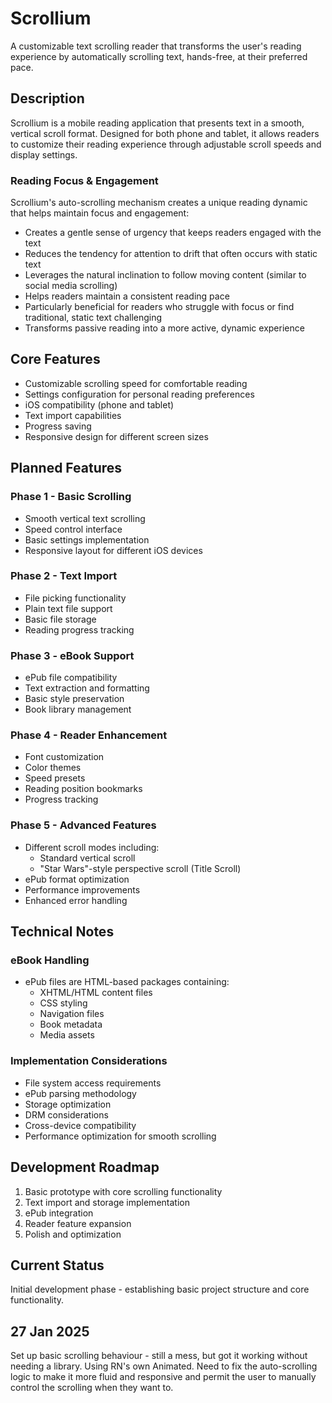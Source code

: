 # Scrollium

A customizable text scrolling reader that transforms the user's reading experience by automatically scrolling text, hands-free, at their preferred pace.

## Description

Scrollium is a mobile reading application that presents text in a smooth, vertical scroll format. Designed for both phone and tablet, it allows readers to customize their reading experience through adjustable scroll speeds and display settings.

### Reading Focus & Engagement

Scrollium's auto-scrolling mechanism creates a unique reading dynamic that helps maintain focus and engagement:

- Creates a gentle sense of urgency that keeps readers engaged with the text
- Reduces the tendency for attention to drift that often occurs with static text
- Leverages the natural inclination to follow moving content (similar to social media scrolling)
- Helps readers maintain a consistent reading pace
- Particularly beneficial for readers who struggle with focus or find traditional, static text challenging
- Transforms passive reading into a more active, dynamic experience

## Core Features

- Customizable scrolling speed for comfortable reading
- Settings configuration for personal reading preferences
- iOS compatibility (phone and tablet)
- Text import capabilities
- Progress saving
- Responsive design for different screen sizes

## Planned Features

### Phase 1 - Basic Scrolling

- Smooth vertical text scrolling
- Speed control interface
- Basic settings implementation
- Responsive layout for different iOS devices

### Phase 2 - Text Import

- File picking functionality
- Plain text file support
- Basic file storage
- Reading progress tracking

### Phase 3 - eBook Support

- ePub file compatibility
- Text extraction and formatting
- Basic style preservation
- Book library management

### Phase 4 - Reader Enhancement

- Font customization
- Color themes
- Speed presets
- Reading position bookmarks
- Progress tracking

### Phase 5 - Advanced Features

- Different scroll modes including:
  - Standard vertical scroll
  - "Star Wars"-style perspective scroll (Title Scroll)
- ePub format optimization
- Performance improvements
- Enhanced error handling

## Technical Notes

### eBook Handling

- ePub files are HTML-based packages containing:
  - XHTML/HTML content files
  - CSS styling
  - Navigation files
  - Book metadata
  - Media assets

### Implementation Considerations

- File system access requirements
- ePub parsing methodology
- Storage optimization
- DRM considerations
- Cross-device compatibility
- Performance optimization for smooth scrolling

## Development Roadmap

1. Basic prototype with core scrolling functionality
2. Text import and storage implementation
3. ePub integration
4. Reader feature expansion
5. Polish and optimization

## Current Status

Initial development phase - establishing basic project structure and core functionality.

## 27 Jan 2025

Set up basic scrolling behaviour - still a mess, but got it working without needing a library.
Using RN's own Animated.
Need to fix the auto-scrolling logic to make it more fluid and responsive and permit the user to manually control the scrolling when they want to.
